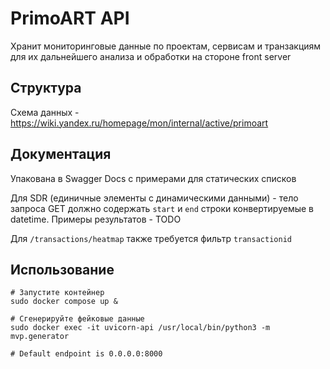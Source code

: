 # PrimoART API
Хранит мониторинговые данные по проектам, сервисам и транзакциям для их дальнейшего анализа и обработки на стороне front server

## Структура
Схема данных - https://wiki.yandex.ru/homepage/mon/internal/active/primoart

## Документация
Упакована в Swagger Docs с примерами для статических списков

Для SDR (единичные элементы с динамическими данными) - тело запроса GET должно содержать `start` и `end` строки конвертируемые в datetime. Примеры результатов - TODO

Для `/transactions/heatmap` также требуется фильтр `transactionid`

## Использование
```shell
# Запустите контейнер
sudo docker compose up &

# Сгенерируйте фейковые данные
sudo docker exec -it uvicorn-api /usr/local/bin/python3 -m mvp.generator

# Default endpoint is 0.0.0.0:8000
```
